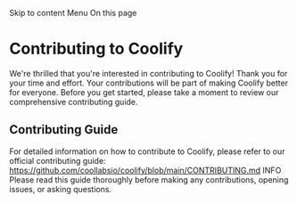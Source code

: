 Skip to content
Menu
On this page
# Contributing to Coolify ​
We're thrilled that you're interested in contributing to Coolify! Thank you for your time and effort. Your contributions will be part of making Coolify better for everyone. Before you get started, please take a moment to review our comprehensive contributing guide.
## Contributing Guide ​
For detailed information on how to contribute to Coolify, please refer to our official contributing guide: https://github.com/coollabsio/coolify/blob/main/CONTRIBUTING.md
INFO
Please read this guide thoroughly before making any contributions, opening issues, or asking questions.
